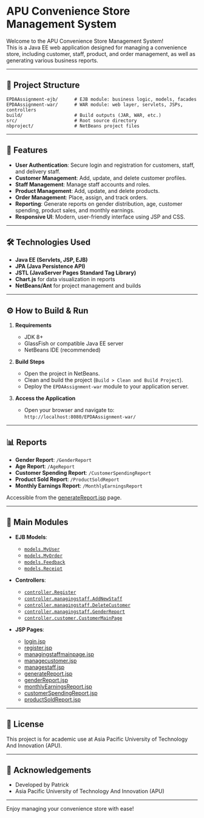 # APU Convenience Store Management System

Welcome to the APU Convenience Store Management System!  
This is a Java EE web application designed for managing a convenience store, including customer, staff, product, and order management, as well as generating various business reports.

---

## 📁 Project Structure

```
EPDAAssignment-ejb/      # EJB module: business logic, models, facades
EPDAAssignment-war/      # WAR module: web layer, servlets, JSPs, controllers
build/                   # Build outputs (JAR, WAR, etc.)
src/                     # Root source directory
nbproject/               # NetBeans project files
```

---

## 🚀 Features

- **User Authentication**: Secure login and registration for customers, staff, and delivery staff.
- **Customer Management**: Add, update, and delete customer profiles.
- **Staff Management**: Manage staff accounts and roles.
- **Product Management**: Add, update, and delete products.
- **Order Management**: Place, assign, and track orders.
- **Reporting**: Generate reports on gender distribution, age, customer spending, product sales, and monthly earnings.
- **Responsive UI**: Modern, user-friendly interface using JSP and CSS.

---

## 🛠️ Technologies Used

- **Java EE (Servlets, JSP, EJB)**
- **JPA (Java Persistence API)**
- **JSTL (JavaServer Pages Standard Tag Library)**
- **Chart.js** for data visualization in reports
- **NetBeans/Ant** for project management and builds

---

## ⚙️ How to Build & Run

1. **Requirements**
   - JDK 8+
   - GlassFish or compatible Java EE server
   - NetBeans IDE (recommended)

2. **Build Steps**
   - Open the project in NetBeans.
   - Clean and build the project (`Build > Clean and Build Project`).
   - Deploy the `EPDAAssignment-war` module to your application server.

3. **Access the Application**
   - Open your browser and navigate to:  
     `http://localhost:8080/EPDAAssignment-war/`

---

## 📊 Reports

- **Gender Report**: `/GenderReport`
- **Age Report**: `/AgeReport`
- **Customer Spending Report**: `/CustomerSpendingReport`
- **Product Sold Report**: `/ProductSoldReport`
- **Monthly Earnings Report**: `/MonthlyEarningsReport`

Accessible from the [generateReport.jsp](EPDAAssignment-war/web/generateReport.jsp) page.

---

## 👤 Main Modules

- **EJB Models**:  
  - [`models.MyUser`](EPDAAssignment-ejb/src/java/models/MyUser.java)  
  - [`models.MyOrder`](EPDAAssignment-ejb/src/java/models/MyOrder.java)  
  - [`models.Feedback`](EPDAAssignment-ejb/src/java/models/Feedback.java)  
  - [`models.Receipt`](EPDAAssignment-ejb/src/java/models/Receipt.java)

- **Controllers**:  
  - [`controller.Register`](EPDAAssignment-war/src/java/controller/Register.java)  
  - [`controller.managingstaff.AddNewStaff`](EPDAAssignment-war/src/java/controller/managingstaff/AddNewStaff.java)  
  - [`controller.managingstaff.DeleteCustomer`](EPDAAssignment-war/src/java/controller/managingstaff/DeleteCustomer.java)  
  - [`controller.managingstaff.GenderReport`](EPDAAssignment-war/src/java/controller/managingstaff/GenderReport.java)  
  - [`controller.customer.CustomerMainPage`](EPDAAssignment-war/src/java/controller/customer/CustomerMainPage.java)

- **JSP Pages**:  
  - [login.jsp](EPDAAssignment-war/web/login.jsp)
  - [register.jsp](EPDAAssignment-war/web/register.jsp)
  - [managingstaffmainpage.jsp](EPDAAssignment-war/web/managingstaffmainpage.jsp)
  - [managecustomer.jsp](EPDAAssignment-war/web/managecustomer.jsp)
  - [managestaff.jsp](EPDAAssignment-war/web/managestaff.jsp)
  - [generateReport.jsp](EPDAAssignment-war/web/generateReport.jsp)
  - [genderReport.jsp](EPDAAssignment-war/web/genderReport.jsp)
  - [monthlyEarningsReport.jsp](EPDAAssignment-war/web/monthlyEarningsReport.jsp)
  - [customerSpendingReport.jsp](EPDAAssignment-war/web/customerSpendingReport.jsp)
  - [productSoldReport.jsp](EPDAAssignment-war/web/productSoldReport.jsp)

---

## 📄 License

This project is for academic use at Asia Pacific University of Technology And Innovation (APU).

---

## 🙏 Acknowledgements

- Developed by Patrick
- Asia Pacific University of Technology And Innovation (APU)

---

Enjoy managing your convenience store with ease!